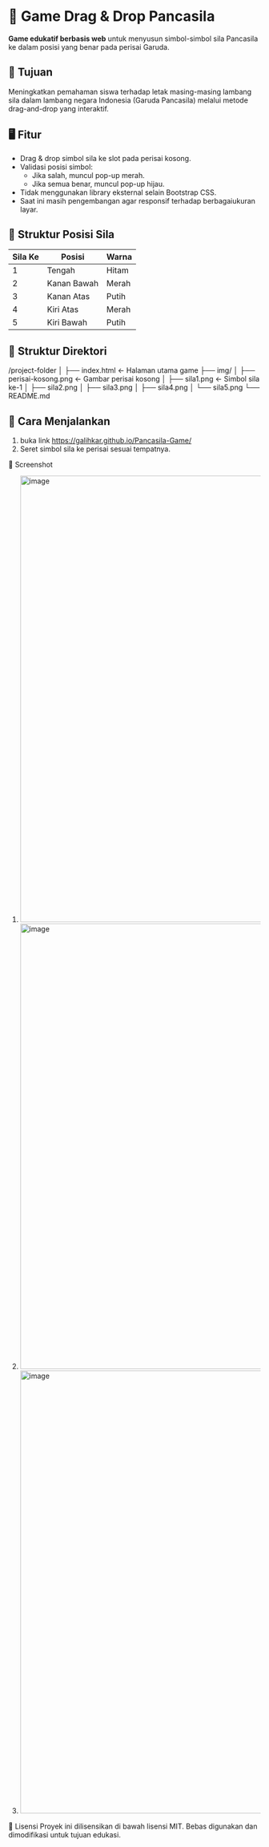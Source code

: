 # 🧩 Game Drag & Drop Pancasila

**Game edukatif berbasis web** untuk menyusun simbol-simbol sila Pancasila ke dalam posisi yang benar pada perisai Garuda.

## 🎯 Tujuan
Meningkatkan pemahaman siswa terhadap letak masing-masing lambang sila dalam lambang negara Indonesia (Garuda Pancasila) melalui metode drag-and-drop yang interaktif.

## 🖥️ Fitur

- Drag & drop simbol sila ke slot pada perisai kosong.
- Validasi posisi simbol:
  - Jika salah, muncul pop-up merah.
  - Jika semua benar, muncul pop-up hijau.
- Tidak menggunakan library eksternal selain Bootstrap CSS.
- Saat ini masih pengembangan agar responsif terhadap berbagaiukuran layar.

## 🧩 Struktur Posisi Sila

| Sila Ke | Posisi  | Warna       |
|--------|---------|-------------|
| 1      | Tengah  | Hitam       |
| 2      | Kanan Bawah | Merah   |
| 3      | Kanan Atas  | Putih   |
| 4      | Kiri Atas   | Merah   |
| 5      | Kiri Bawah  | Putih   |

## 📂 Struktur Direktori

/project-folder
│
├── index.html ← Halaman utama game
├── img/
│ ├── perisai-kosong.png ← Gambar perisai kosong
│ ├── sila1.png ← Simbol sila ke-1
│ ├── sila2.png
│ ├── sila3.png
│ ├── sila4.png
│ └── sila5.png
└── README.md

## 🚀 Cara Menjalankan
1. buka link https://galihkar.github.io/Pancasila-Game/
2. Seret simbol sila ke perisai sesuai tempatnya.

📸 Screenshot
1. <img width="1013" height="891" alt="image" src="https://github.com/user-attachments/assets/3cff3589-65c6-476b-843e-1c6fb7bd0e0f" />
2. <img width="846" height="889" alt="image" src="https://github.com/user-attachments/assets/c9fc60b0-eacd-447a-9a0f-650dbece2e0d" />
3. <img width="851" height="884" alt="image" src="https://github.com/user-attachments/assets/6feb82e5-1d6d-438f-b513-224da7d27c20" />

📄 Lisensi
Proyek ini dilisensikan di bawah lisensi MIT. Bebas digunakan dan dimodifikasi untuk tujuan edukasi.
